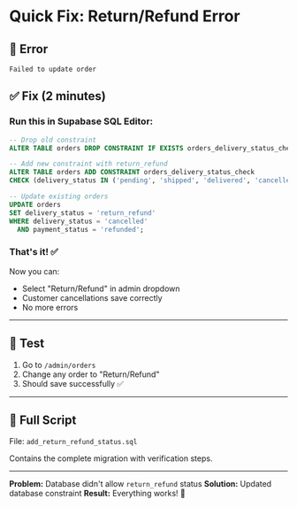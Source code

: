 # Quick Fix: Return/Refund Error

## 🚨 Error
```
Failed to update order
```

## ✅ Fix (2 minutes)

### Run this in Supabase SQL Editor:

```sql
-- Drop old constraint
ALTER TABLE orders DROP CONSTRAINT IF EXISTS orders_delivery_status_check;

-- Add new constraint with return_refund
ALTER TABLE orders ADD CONSTRAINT orders_delivery_status_check 
CHECK (delivery_status IN ('pending', 'shipped', 'delivered', 'cancelled', 'return_refund'));

-- Update existing orders
UPDATE orders 
SET delivery_status = 'return_refund'
WHERE delivery_status = 'cancelled' 
  AND payment_status = 'refunded';
```

### That's it! ✅

Now you can:
- Select "Return/Refund" in admin dropdown
- Customer cancellations save correctly
- No more errors

---

## 🧪 Test

1. Go to `/admin/orders`
2. Change any order to "Return/Refund"
3. Should save successfully ✅

---

## 📁 Full Script

File: `add_return_refund_status.sql`

Contains the complete migration with verification steps.

---

**Problem:** Database didn't allow `return_refund` status
**Solution:** Updated database constraint
**Result:** Everything works! 🎉
